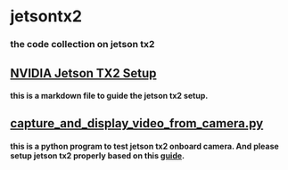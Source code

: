 # jetsontx2
### the code collection on jetson tx2

## [NVIDIA Jetson TX2 Setup](./NVIDIA_Jetson_TX2_Setup.md)
#### this is a markdown file to guide the jetson tx2 setup. 
## [capture_and_display_video_from_camera.py](./capture_and_display_video_from_camera.py)
#### this is a python program to test jetson tx2 onboard camera. And please setup jetson tx2 properly based on this [guide](capture_and_display_video_from_camera.md).
